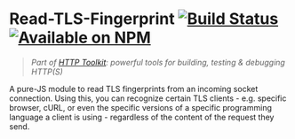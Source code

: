 # Read-TLS-Fingerprint [![Build Status](https://github.com/httptoolkit/read-tls-fingerprint/workflows/CI/badge.svg)](https://github.com/httptoolkit/read-tls-fingerprint/actions) [![Available on NPM](https://img.shields.io/npm/v/read-tls-fingerprint.svg)](https://npmjs.com/package/read-tls-fingerprint)

> _Part of [HTTP Toolkit](https://httptoolkit.tech): powerful tools for building, testing & debugging HTTP(S)_

A pure-JS module to read TLS fingerprints from an incoming socket connection. Using this, you can recognize certain TLS clients - e.g. specific browser, cURL, or even the specific versions of a specific programming language a client is using - regardless of the content of the request they send.